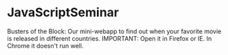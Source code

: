 # JavaScriptSeminar
Busters of the Block: Our mini-webapp to find out when your favorite movie is released in different countries. 
IMPORTANT: Open it in Firefox or IE. In Chrome it doesn't run well. 

